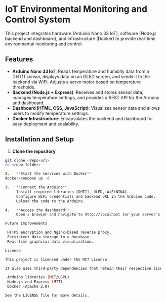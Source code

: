 # IoT Environmental Monitoring and Control System

This project integrates hardware (Arduino Nano 33 IoT), software (Node.js backend and dashboard), and infrastructure (Docker) to provide real-time environmental monitoring and control.

## Features

- **Arduino Nano 33 IoT**: Reads temperature and humidity data from a DHT11 sensor, displays data on an OLED screen, and sends it to the backend via WiFi. Adjusts a servo motor based on temperature thresholds.
- **Backend (Node.js + Express)**: Receives and stores sensor data, manages temperature settings, and provides a REST API for the Arduino and dashboard.
- **Dashboard (HTML, CSS, JavaScript)**: Visualizes sensor data and allows users to modify temperature settings.
- **Docker Infrastructure**: Encapsulates the backend and dashboard for easy deployment and scalability.

## Installation and Setup

1.   **Clone the repository**  
   ```sh
   git clone <repo-url>
   cd <repo-folder>

2.   **Start the services with Docker**
  docker-compose up -d

3.   **Connect the Arduino**
        Install required libraries (DHT11, OLED, WiFiNINA).
        Configure WiFi credentials and backend URL in the Arduino code.
        Upload the code to the Arduino.

4.   **Access the dashboard**
        Open a browser and navigate to http://localhost (or your server’s IP address).

Future Improvements

    HTTPS encryption and Nginx-based reverse proxy.
    Persistent data storage in a database.
    Real-time graphical data visualization.

License

This project is licensed under the MIT License.

It also uses third-party dependencies that retain their respective licenses:

    Arduino libraries (MIT/LGPL)
    Node.js and Express (MIT)
    Docker (Apache 2.0)

See the LICENSE file for more details.
